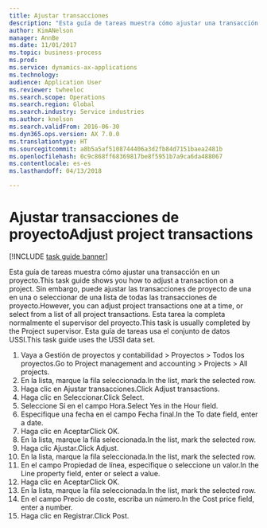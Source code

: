 ```yaml
--- 
title: Ajustar transacciones
description: "Esta guía de tareas muestra cómo ajustar una transacción en un proyecto."
author: KimANelson
manager: AnnBe
ms.date: 11/01/2017
ms.topic: business-process
ms.prod: 
ms.service: dynamics-ax-applications
ms.technology: 
audience: Application User
ms.reviewer: twheeloc
ms.search.scope: Operations
ms.search.region: Global
ms.search.industry: Service industries
ms.author: knelson
ms.search.validFrom: 2016-06-30
ms.dyn365.ops.version: AX 7.0.0
ms.translationtype: HT
ms.sourcegitcommit: a8b5a5af5108744406a3d2fb84d7151baea2481b
ms.openlocfilehash: 0c9c868ff68369817be8f5951b7a9ca6da488067
ms.contentlocale: es-es
ms.lasthandoff: 04/13/2018

---
```

# <a name="adjust-project-transactions"></a><span data-ttu-id="6e4e7-103">Ajustar transacciones de proyecto</span><span class="sxs-lookup"><span data-stu-id="6e4e7-103">Adjust project transactions</span></span>

[!INCLUDE [task guide banner](../../includes/task-guide-banner.md)]

<span data-ttu-id="6e4e7-104">Esta guía de tareas muestra cómo ajustar una transacción en un proyecto.</span><span class="sxs-lookup"><span data-stu-id="6e4e7-104">This task guide shows you how to adjust a transaction on a project.</span></span> <span data-ttu-id="6e4e7-105">Sin embargo, puede ajustar las transacciones de proyecto de una en una o seleccionar de una lista de todas las transacciones de proyecto.</span><span class="sxs-lookup"><span data-stu-id="6e4e7-105">However, you can adjust project transactions one at a time, or select from a list of all project transactions.</span></span> <span data-ttu-id="6e4e7-106">Esta tarea la completa normalmente el supervisor del proyecto.</span><span class="sxs-lookup"><span data-stu-id="6e4e7-106">This task is usually completed by the Project supervisor.</span></span> <span data-ttu-id="6e4e7-107">Esta guía de tareas usa el conjunto de datos USSI.</span><span class="sxs-lookup"><span data-stu-id="6e4e7-107">This task guide uses the USSI data set.</span></span>

1. <span data-ttu-id="6e4e7-108">Vaya a Gestión de proyectos y contabilidad > Proyectos > Todos los proyectos.</span><span class="sxs-lookup"><span data-stu-id="6e4e7-108">Go to Project management and accounting > Projects > All projects.</span></span> 
2. <span data-ttu-id="6e4e7-109">En la lista, marque la fila seleccionada.</span><span class="sxs-lookup"><span data-stu-id="6e4e7-109">In the list, mark the selected row.</span></span> 
3. <span data-ttu-id="6e4e7-110">Haga clic en Ajustar transacciones.</span><span class="sxs-lookup"><span data-stu-id="6e4e7-110">Click Adjust transactions.</span></span> 
4. <span data-ttu-id="6e4e7-111">Haga clic en Seleccionar.</span><span class="sxs-lookup"><span data-stu-id="6e4e7-111">Click Select.</span></span> 
5. <span data-ttu-id="6e4e7-112">Seleccione Sí en el campo Hora.</span><span class="sxs-lookup"><span data-stu-id="6e4e7-112">Select Yes in the Hour field.</span></span> 
6. <span data-ttu-id="6e4e7-113">Especifique una fecha en el campo Fecha final.</span><span class="sxs-lookup"><span data-stu-id="6e4e7-113">In the To date field, enter a date.</span></span> 
7. <span data-ttu-id="6e4e7-114">Haga clic en Aceptar</span><span class="sxs-lookup"><span data-stu-id="6e4e7-114">Click OK.</span></span> 
8. <span data-ttu-id="6e4e7-115">En la lista, marque la fila seleccionada.</span><span class="sxs-lookup"><span data-stu-id="6e4e7-115">In the list, mark the selected row.</span></span> 
9. <span data-ttu-id="6e4e7-116">Haga clic Ajustar.</span><span class="sxs-lookup"><span data-stu-id="6e4e7-116">Click Adjust.</span></span> 
10. <span data-ttu-id="6e4e7-117">En la lista, marque la fila seleccionada.</span><span class="sxs-lookup"><span data-stu-id="6e4e7-117">In the list, mark the selected row.</span></span> 
11. <span data-ttu-id="6e4e7-118">En el campo Propiedad de línea, especifique o seleccione un valor.</span><span class="sxs-lookup"><span data-stu-id="6e4e7-118">In the Line property field, enter or select a value.</span></span> 
12. <span data-ttu-id="6e4e7-119">Haga clic en Aceptar</span><span class="sxs-lookup"><span data-stu-id="6e4e7-119">Click OK.</span></span> 
13. <span data-ttu-id="6e4e7-120">En la lista, marque la fila seleccionada.</span><span class="sxs-lookup"><span data-stu-id="6e4e7-120">In the list, mark the selected row.</span></span> 
14. <span data-ttu-id="6e4e7-121">En el campo Precio de coste, escriba un número.</span><span class="sxs-lookup"><span data-stu-id="6e4e7-121">In the Cost price field, enter a number.</span></span> 
15. <span data-ttu-id="6e4e7-122">Haga clic en Registrar.</span><span class="sxs-lookup"><span data-stu-id="6e4e7-122">Click Post.</span></span> 

